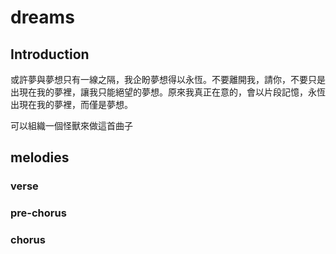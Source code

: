 # dreams

## Introduction

或許夢與夢想只有一線之隔，我企盼夢想得以永恆。不要離開我，請你，不要只是出現在我的夢裡，讓我只能絕望的夢想。原來我真正在意的，會以片段記憶，永恆出現在我的夢裡，而僅是夢想。

可以組織一個怪獸來做這首曲子

## melodies

### verse

### pre-chorus

### chorus
